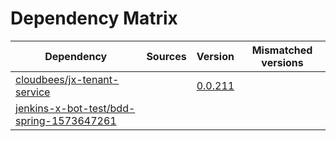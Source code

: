 # Dependency Matrix

Dependency | Sources | Version | Mismatched versions
---------- | ------- | ------- | -------------------
[cloudbees/jx-tenant-service](https://github.com/cloudbees/jx-tenant-service) |  | [0.0.211](https://github.com/cloudbees/jx-tenant-service/releases/tag/v0.0.211) | 
[jenkins-x-bot-test/bdd-spring-1573647261](https://github.com/jenkins-x-bot-test/bdd-spring-1573647261.git) |  | []() | 
